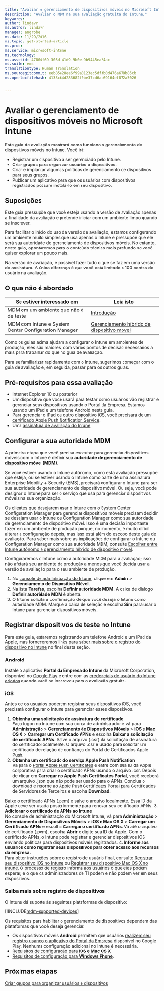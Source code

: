 ```yaml
---
title: "Avaliar o gerenciamento de dispositivos móveis no Microsoft Intune | Documentos da Microsoft"
description: "Avaliar o MDM na sua avaliação gratuita do Intune."
keywords: 
author: lindavr
ms.author: lindavr
manager: angrobe
ms.date: 11/29/2016
ms.topic: get-started-article
ms.prod: 
ms.service: microsoft-intune
ms.technology: 
ms.assetid: 47806f69-303d-41d9-9b0e-9b9445ea24ac
ms.suite: ems
translationtype: Human Translation
ms.sourcegitcommit: eeb85a28ea6f99a0123ec5df3b0d476a678b85cb
ms.openlocfilehash: 4133c64d283682f0be37cd6ac69164ef872a5026


---
```


# <a name="evaluate-mobile-device-management-in-microsoft-intune"></a>Avaliar o gerenciamento de dispositivos móveis no Microsoft Intune
Este guia de avaliação mostrará como funciona o gerenciamento de dispositivos móveis no Intune. Você irá:
- Registrar um dispositivo a ser gerenciado pelo Intune.
- Criar grupos para organizar usuários e dispositivos.
- Criar e implantar algumas políticas de gerenciamento de dispositivos para seus grupos.
- Publicar um aplicativo para que os usuários com dispositivos registrados possam instalá-lo em seu dispositivo.
<!--- - Monitor the device? View a report of compliant devices?--->
<!--- - Remove the device from management--->

## <a name="assumptions"></a>Suposições
Este guia pressupõe que você esteja usando a versão de avaliação apenas a finalidade da avaliação e pretende iniciar com um ambiente limpo quando se inscrever.

Para facilitar o início do uso da versão de avaliação, estamos configurando um ambiente muito simples que usa apenas o Intune e pressupõe que ele será sua autoridade de gerenciamento de dispositivos móveis. No entanto, neste guia, apontaremos para o conteúdo técnico mais profundo se você quiser explorar um pouco mais.

Na versão de avaliação, é possível fazer tudo o que se faz em uma versão de assinatura. A única diferença é que você está limitado a 100 contas de usuário na avaliação.

## <a name="whats-not-covered"></a>O que não é abordado
|Se estiver interessado em |Leia isto |
|------------------------|----------|
|MDM em um ambiente que não é de teste | [Introdução](https://docs.microsoft.com/en-us/intune/get-started/start-with-a-paid-subscription-to-microsoft-intune) |
|MDM com Intune e System Center Configuration Manager | [Gerenciamento híbrido de dispositivo móvel](https://docs.microsoft.com/en-us/sccm/mdm/understand/hybrid-mobile-device-management) |

Como os guias acima ajudam a configurar o Intune em ambientes de produção, eles são maiores, com vários pontos de decisão necessários a mais para trabalhar do que no guia de avaliação.

Para se familiarizar rapidamente com o Intune, sugerimos começar com o guia de avaliação e, em seguida, passar para os outros guias.

## <a name="prerequisites-for-this-evaluation"></a>Pré-requisitos para essa avaliação
- Internet Explorer 10 ou posterior
- Um dispositivo que você usará para testar como usuários vão registrar e gerenciar seus dispositivos usando o Portal da Empresa. Estamos usando um iPad e um telefone Android neste guia.
- Para gerenciar o iPad ou outro dispositivo iOS, você precisará de um [certificado Apple Push Notification Service](https://docs.microsoft.com/intune/deploy-use/set-up-ios-and-mac-management-with-microsoft-intune).
- Uma [assinatura de avaliação do Intune](sign-up-for-30-day-trial-microsoft-intune.md)

## <a name="set-your-mdm-authority"></a>Configurar a sua autoridade MDM
A primeira etapa que você precisa executar para gerenciar dispositivos móveis com o Intune é definir sua **autoridade de gerenciamento de dispositivo móvel (MDM)**.

Se você estiver usando o Intune autônomo, como esta avaliação pressupõe que esteja, ou se estiver usando o Intune como parte de uma assinatura Enterprise Mobility + Security (EMS), precisará configurar o Intune para ser sua autoridade de gerenciamento de dispositivo móvel. Ou seja, você pode designar o Intune para ser o serviço que usa para gerenciar dispositivos móveis na sua organização.

Os clientes que desejarem usar o Intune com o System Center Configuration Manager para gerenciar dispositivos móveis precisam decidir se desejam usar o Intune ou Configuration Manager como sua autoridade de gerenciamento de dispositivo móvel. Isso é uma decisão importante fazer em um ambiente de produção porque, no momento, é muito difícil alterar a configuração depois, mas isso está além do escopo deste guia de avaliação. Para saber mais sobre as implicações de configurar o Intune ou Configuration Manager como sua autoridade MDM, consulte [Escolher entre Intune autônomo e gerenciamento híbrido de dispositivo móvel](https://docs.microsoft.com/en-us/sccm/mdm/understand/choose-between-standalone-intune-and-hybrid-mobile-device-management).

Configuraremos o Intune como a autoridade MDM para a avaliação; isso não afetará seu ambiente de produção a menos que você decida usar a versão de avaliação para o seu ambiente de produção.

1. No [console de administração do Intune](https://manage.microsoft.com/), clique em **Admin** &gt; **Gerenciamento de Dispositivo Móvel**.
2. Na lista **Tarefas**, escolha **Definir autoridade MDM**. A caixa de diálogo **Definir autoridade MDM** é aberta. <!---screen shot--->
3. O Intune solicita a confirmação de que você deseja o Intune como autoridade MDM. Marque a caixa de seleção e escolha **Sim** para usar o Intune para gerenciar dispositivos móveis.

## <a name="enroll-your-test-devices-into-intune"></a>Registrar dispositivos de teste no Intune

Para este guia, estaremos registrando um telefone Android e um iPad da Apple, mas forneceremos links para [saber mais sobre o registro do dispositivo no Intune](#Learn-more-about-device-enrollment) no final desta seção.
### <a name="android"></a>Android
Instale o aplicativo **Portal da Empresa do Intune** da Microsoft Corporation, disponível no [Google Play](http://go.microsoft.com/fwlink/p/?LinkId=386612) e entre com as [credenciais de usuário do Intune criadas](sign-up-for-30-day-trial-microsoft-intune.md#add-users) quando você se inscreveu para a avaliação gratuita.

### <a name="ios"></a>iOS
Antes de os usuários poderem registrar seus dispositivos iOS, você precisará configurar o Intune para gerenciar esses dispositivos.

1. **Obtenha uma solicitação de assinatura de certificado**<br/>
Faça logon no Intune com sua conta de administrador e vá para **Administração** > **Gerenciamento de Dispositivos Móveis** > **iOS e Mac OS X** > **Carregar um Certificado APNs** e escolha **Baixar a solicitação de certificado APNs**. Salve o arquivo (.csr) da solicitação de assinatura do certificado localmente. O arquivo .csr é usado para solicitar um certificado de relação de confiança do Portal de Certificados Apple Push. <!--- screen shot--->
2.  **Obtenha um certificado do serviço Apple Push Notification**<BR/>
Vá para o [Portal Apple Push Certificates](https://idmsa.apple.com/IDMSWebAuth/login?appIdKey=3fbfc9ad8dfedeb78be1d37f6458e72adc3160d1ad5b323a9e5c5eb2f8e7e3e2&rv=2) e entre com sua ID da Apple corporativa para criar o certificado APNs usando o arquivo .csr. Depois de clicar em **Carregar no Apple Push Certificates Portal**, você receberá um arquivo .json que não pode ser usado para o APNs. Conclua o download e retorne ao Apple Push Certificates Portal para Certificados de Servidores de Terceiros e escolha **Download**.

 Baixe o certificado APNs (.pem) e salve o arquivo localmente. Essa ID da Apple deve ser usada posteriormente para renovar seu certificado APNs.
3.  **Adicionar o certificado de APNs ao Intune**<BR/>
No console de administração do Microsoft Intune, vá para **Administração** > **Gerenciamento de Dispositivos Móveis** > **iOS e Mac OS X** > **Carregar um Certificado APNs** e escolha **Carregar o certificado APNs**. Vá até o arquivo de certificado (.pem), escolha **Abrir** e digite sua ID da Apple. Com o certificado APNs, o Intune pode registrar e gerenciar dispositivos iOS enviando políticas para dispositivos móveis registrados.
4.  **Informe aos usuários como registrar seus dispositivos para obter acesso aos recursos da empresa.**<br/>
Para obter instruções sobre o registro de usuário final, consulte [Registrar seu dispositivo iOS no Intune](https://docs.microsoft.com/en-us/Intune/enduser/enroll-your-device-in-intune-ios) ou [Registrar seu dispositivo Mac OS X no Intune](https://docs.microsoft.com/en-us/Intune/enduser/enroll-your-device-in-intune-mac-os-x). O processo de registro informa aos usuários o que eles podem esperar, e o que os administradores de TI podem e não podem ver em seus dispositivos.


### <a name="learn-more-about-device-enrollment"></a>Saiba mais sobre registro de dispositivos

O Intune dá suporte às seguintes plataformas de dispositivo:

[!INCLUDE[mdm-supported-devices](../includes/mdm-supported-devices.md)]

Os requisitos para habilitar o gerenciamento de dispositivos dependem das plataformas que você deseja gerenciar.
- Os dispositivos móveis **Android** permitem que usuários [realizem seu registro usando o aplicativo do Portal da Empresa](/intune/deploy-use/set-up-android-management-with-microsoft-intune) disponível no Google Play. Nenhuma configuração adicional no Intune é necessária.
- [Requisitos de configuração para **iOS e Mac OS X**](/intune/deploy-use/set-up-ios-and-mac-management-with-microsoft-intune)
- [Requisitos de configuração para **Windows Phone**](/intune/deploy-use/set-up-windows-phone-management-with-microsoft-intune).

<!--- ## Verify enrollment--->
<!--- START HERE

### iOS and Mac OS X
Install the **Microsoft Intune Company Portal** app from Microsoft Corporation available in the App Store and sign in with Intune user credentials added above. View **Enrolled devices** to add your device.



### Windows Phone 8.1
Users install the **Company Portal** app from Microsoft Corporation, available in the Windows Phone store, and sign in with the Intune user credentials added above.  View **Enrolled devices** to add your device.

## Install the previously deployed app
Open the Company Portal on the mobile device, choose **Apps**, and then install **Microsoft Skype**.--->



## <a name="next-steps"></a>Próximas etapas
[Criar grupos para organizar usuários e dispositivos](get-started-with-a-30-day-trial-of-microsoft-intune-step-3.md)



<!--HONumber=Nov16_HO5-->


